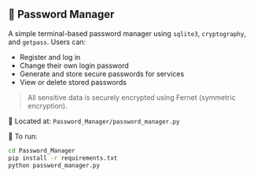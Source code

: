 ## 🔐 Password Manager

A simple terminal-based password manager using `sqlite3`, `cryptography`, and `getpass`. Users can:

- Register and log in
- Change their own login password
- Generate and store secure passwords for services
- View or delete stored passwords

> All sensitive data is securely encrypted using Fernet (symmetric encryption).

📂 Located at: `Password_Manager/password_manager.py`

🧪 To run:
```bash
cd Password_Manager
pip install -r requirements.txt
python password_manager.py
